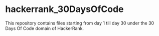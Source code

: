 # hackerrank_30DaysOfCode
This repository contains files starting from day 1 till day 30 under the 30 Days Of Code domain of HackerRank.
